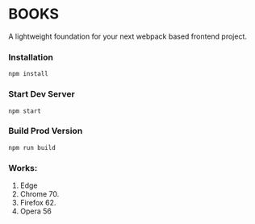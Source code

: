 # BOOKS 

A lightweight foundation for your next webpack based frontend project.


### Installation

```
npm install
```

### Start Dev Server

```
npm start
```

### Build Prod Version

```
npm run build
```

### Works:
1. Edge
2. Chrome 70.
3. Firefox 62.
4. Opera 56

